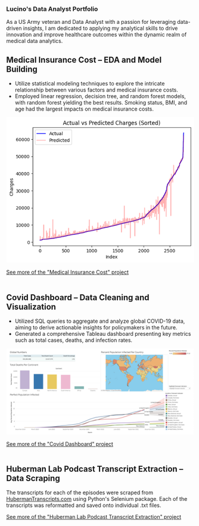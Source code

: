 ### Lucino's Data Analyst Portfolio

As a US Army veteran and Data Analyst with a passion for leveraging data-driven insights, I am dedicated to applying my analytical skills to drive innovation and improve healthcare outcomes within the dynamic realm of medical data analytics.



## Medical Insurance Cost – EDA and Model Building
- Utilize statistical modeling techniques to explore the intricate relationship between various factors and medical insurance costs.
- Employed linear regression, decision tree, and random forest models, with random forest yielding the best results. Smoking status, BMI, and age had the largest impacts on medical insurance costs.

![Response_Histogram.png](/images/MedCostReg_Plot.png)

[See more of the "Medical Insurance Cost" project](./Medical_Insurance_Cost.html)<br><br>




## Covid Dashboard – Data Cleaning and Visualization
- Utilized SQL queries to aggregate and analyze global COVID-19 data, aiming to derive actionable insights for policymakers in the future.
- Generated a comprehensive Tableau dashboard presenting key metrics such as total cases, deaths, and infection rates.

![Covid_Dash.png](/images/Covid_Dash.png)

[See more of the "Covid Dashboard" project](./Covid_Dashboard.html)<br><br>




## Huberman Lab Podcast Transcript Extraction – Data Scraping
The transcripts for each of the episodes were scraped from [HubermanTranscripts.com](https://www.hubermantranscripts.com/) using Python's Selenium package. Each of the transcripts was reformatted and saved onto individual .txt files.



[See more of the "Huberman Lab Podcast Transcript Extraction" project](./Huberman_Lab_NLP.html)
